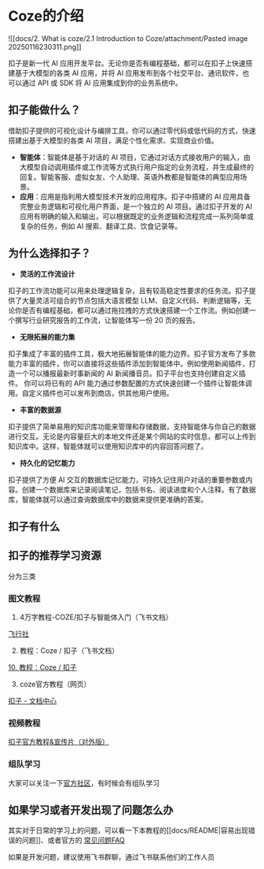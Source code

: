 # Coze的介绍
![[docs/2. What is coze/2.1 Introduction to Coze/attachment/Pasted image 20250116230311.png]]

扣子是新一代 AI 应用开发平台。无论你是否有编程基础，都可以在扣子上快速搭建基于大模型的各类 AI 应用，并将 AI 应用发布到各个社交平台、通讯软件，也可以通过 API 或 SDK 将 AI 应用集成到你的业务系统中。

## 扣子能做什么？

借助扣子提供的可视化设计与编排工具，你可以通过零代码或低代码的方式，快速搭建出基于大模型的各类 AI 项目，满足个性化需求、实现商业价值。

- **智能体**：智能体是基于对话的 AI 项目，它通过对话方式接收用户的输入，由大模型自动调用插件或工作流等方式执行用户指定的业务流程，并生成最终的回复。智能客服、虚拟女友、个人助理、英语外教都是智能体的典型应用场景。
- **应用**：应用是指利用大模型技术开发的应用程序。扣子中搭建的 AI 应用具备完整业务逻辑和可视化用户界面，是一个独立的 AI 项目。通过扣子开发的 AI 应用有明确的输入和输出，可以根据既定的业务逻辑和流程完成一系列简单或复杂的任务，例如 AI 搜索、翻译工具、饮食记录等。

## 为什么选择扣子？

- **灵活的工作流设计**

扣子的工作流功能可以用来处理逻辑复杂，且有较高稳定性要求的任务流。扣子提供了大量灵活可组合的节点包括大语言模型 LLM、自定义代码、判断逻辑等，无论你是否有编程基础，都可以通过拖拉拽的方式快速搭建一个工作流。例如创建一个撰写行业研究报告的工作流，让智能体写一份 20 页的报告。

- **无限拓展的能力集**

扣子集成了丰富的插件工具，极大地拓展智能体的能力边界。扣子官方发布了多款能力丰富的插件，你可以直接将这些插件添加到智能体中。例如使用新闻插件，打造一个可以播报最新时事新闻的 AI 新闻播音员。扣子平台也支持创建自定义插件。 你可以将已有的 API 能力通过参数配置的方式快速创建一个插件让智能体调用。自定义插件也可以发布到商店，供其他用户使用。

- **丰富的数据源**

扣子提供了简单易用的知识库功能来管理和存储数据，支持智能体与你自己的数据进行交互。无论是内容量巨大的本地文件还是某个网站的实时信息，都可以上传到知识库中。这样，智能体就可以使用知识库中的内容回答问题了。

- **持久化的记忆能力**

扣子提供了方便 AI 交互的数据库记忆能力，可持久记住用户对话的重要参数或内容。创建一个数据库来记录阅读笔记，包括书名、阅读进度和个人注释。有了数据库，智能体就可以通过查询数据库中的数据来提供更准确的答案。


## 扣子有什么




## 扣子的推荐学习资源

分为三类

### 图文教程

1. 4万字教程-COZE/扣子与智能体入门（飞书文档）

[飞行社](https://www.feishu.cn/community/article?id=7415932355996549148&%3Ffrom=ai_search&from=share)


2. 教程：Coze / 扣子（飞书文档）

[10. 教程：Coze / 扣子](https://waytoagi.feishu.cn/wiki/FjBYwQHVdicl26kXh7Ccdj6xngU?from=from_copylink)

3. coze官方教程（网页）

[扣子 - 文档中心](https://www.coze.cn/docs/guides/welcome)

### 视频教程


[扣子官方教程&宣传片（对外版）](https://bytedance.larkoffice.com/docx/MU2gdBhluo1aCJx9g5Sc1vwWnte)


### 组队学习

大家可以关注一下[官方社区](https://bytedance.larkoffice.com/docx/XJkIdcmbuodq2NxptOmcptdinKg)，有时候会有组队学习






## 如果学习或者开发出现了问题怎么办

其实对于日常的学习上的问题，可以看一下本教程的[[docs/README|容易出现错误的问题]]、或者官方的 [常见问题FAQ](https://bytedance.larkoffice.com/docx/PTbYd85sHonfzTxZxx3c2lx0nFe)


如果是开发问题，建议使用飞书群聊，通过飞书联系他们的工作人员